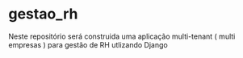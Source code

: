 # gestao_rh
Neste repositório será construida uma aplicação multi-tenant ( multi empresas ) para gestão de RH utlizando Django

